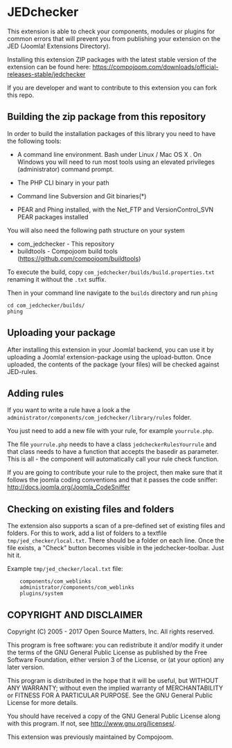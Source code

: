 JEDchecker
==========

This extension is able to check your components, modules or plugins for common errors that will prevent you
from publishing your extension on the JED (Joomla! Extensions Directory).

Installing this extension
ZIP packages with the latest stable version of the extension can be found here:
https://compojoom.com/downloads/official-releases-stable/jedchecker

If you are developer and want to contribute to this extension you can fork this repo.

## Building the zip package from this repository
In order to build the installation packages of this library you need to have
the following tools:

- A command line environment. Bash under Linux / Mac OS X . On Windows
  you will need to run most tools using an elevated privileges (administrator)
  command prompt.
- The PHP CLI binary in your path

- Command line Subversion and Git binaries(*)

- PEAR and Phing installed, with the Net_FTP and VersionControl_SVN PEAR
  packages installed

You will also need the following path structure on your system

- com_jedchecker - This repository
- buildtools - Compojoom build tools (https://github.com/compojoom/buildtools)

To execute the build, copy `com_jedchecker/builds/build.properties.txt` renaming it without the `.txt` suffix.

Then in your command line navigate to the `builds` directory and run `phing`

    cd com_jedchecker/builds/
    phing

## Uploading your package
After installing this extension in your Joomla! backend, you can use it by uploading a Joomla! extension-package using
the upload-button. Once uploaded, the contents of the package (your files) will be checked against JED-rules.

## Adding rules
If you want to write a rule have a look a the `administrator/components/com_jedchecker/library/rules` folder.

You just need to add a new file with your rule, for example `yourrule.php`.

The file `yourrule.php` needs to have a class `jedcheckerRulesYourrule` and that class needs to have a
function that accepts the basedir as parameter. This is all - the component will automatically call
your rule check function.

If you are going to contribute your rule to the project, then make sure that it follows the joomla coding conventions
and that it passes the code sniffer: http://docs.joomla.org/Joomla_CodeSniffer

## Checking on existing files and folders
The extension also supports a scan of a pre-defined set of existing files and folders.
For this to work, add a list of folders to a textfile `tmp/jed_checker/local.txt`.
There should be a folder on each line. 
Once the file exists, a "Check" button becomes visible in the jedchecker-toolbar. Just hit it.

Example `tmp/jed_checker/local.txt` file:

        components/com_weblinks
        administrator/components/com_weblinks
        plugins/system


## COPYRIGHT AND DISCLAIMER
Copyright (C) 2005 - 2017 Open Source Matters, Inc. All rights reserved.

This program is free software: you can redistribute it and/or modify it under the terms of the GNU General Public License as published by the Free Software Foundation, either version 3 of the License, or (at your option) any later version.

This program is distributed in the hope that it will be useful, but WITHOUT ANY WARRANTY; without even the implied warranty of MERCHANTABILITY or FITNESS FOR A PARTICULAR PURPOSE. See the GNU General Public License for more details.

You should have received a copy of the GNU General Public License along with this program. If not, see http://www.gnu.org/licenses/.

This extension was previously maintained by Compojoom.
